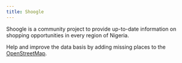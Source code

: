 ```yaml
---
title: Shoogle
---
```


Shoogle is a community project to provide up-to-date information on shopping opportunities in every region of Nigeria.

Help and improve the data basis by adding missing places to the [OpenStreetMap](https://www.openstreetmap.org/).

